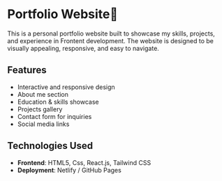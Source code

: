 # Portfolio Website👦

This is a personal portfolio website built to showcase my skills, projects, and experience in Frontent development. The website is designed to be visually appealing, responsive, and easy to navigate.

## Features
- Interactive and responsive design
- About me section
- Education & skills showcase
- Projects gallery
- Contact form for inquiries
- Social media links

## Technologies Used
- **Frontend**: HTML5, Css, React.js, Tailwind CSS
- **Deployment**: Netlify / GitHub Pages